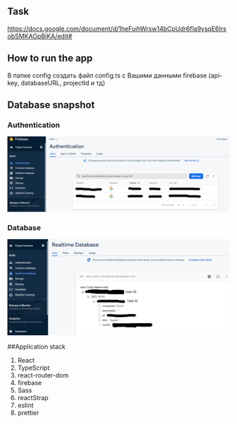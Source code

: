 ## Task

https://docs.google.com/document/d/1heFuihWrsw14bCpUdr6fla9ysqE6IrsobSMKAOpBiKA/edit#

## How to run the app

В папке config создать файл config.ts с Вашими данными firebase (api-key, databaseURL, projectId и тд)

## Database snapshot

### Authentication

<img alt="Alt-текст"  src="./snapshot_authentication.png" />

### Database

<img alt="Alt-текст"  src="./snapshot_database.png" />


##Application stack

1) React
2) TypeScript
3) react-router-dom
4) firebase
5) Sass
6) reactStrap
7) eslint
8) prettier
